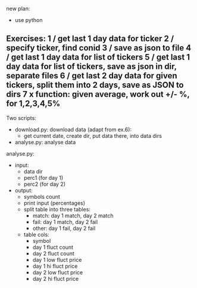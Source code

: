 new plan:
- use python


Exercises:
1 / get last 1 day data for ticker
2 / specify ticker, find conid
3 / save as json to file
4 / get last 1 day data for list of tickers
5 / get last 1 day data for list of tickers, save as json in dir, separate files
6 / get last 2 day data for given tickers, split them into 2 days, save as JSON to dirs
7 x function: given average, work out +/- %, for 1,2,3,4,5%
------
Two scripts:
- download.py: download data (adapt from ex.6):
  - get current date, create dir, put data there, into data dirs
- analyse.py: analyse data

analyse.py:
- input:
  - data dir
  - perc1 (for day 1)
  - perc2 (for day 2)
- output:
  - symbols count
  - print input (percentages)
  - split table into three tables:
    - match: day 1 match, day 2 match
    - fail: day 1 match, day 2 fail
    - other: day 1 fail, day 2 fail
  - table cols:
    - symbol
    - day 1 fluct count
    - day 2 fluct count
    - day 1 low fluct price
    - day 1 hi fluct price
    - day 2 low fluct price
    - day 2 hi fluct price
